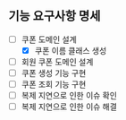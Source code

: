 ## 기능 요구사항 명세

- [ ] 쿠폰 도메인 설계
  - [X] 쿠폰 이름 클래스 생성
- [ ] 회원 쿠폰 도메인 설계
- [ ] 쿠폰 생성 기능 구현
- [ ] 쿠폰 조회 기능 구현
- [ ] 복제 지연으로 인한 이슈 확인
- [ ] 복제 지연으로 인한 이슈 해결

